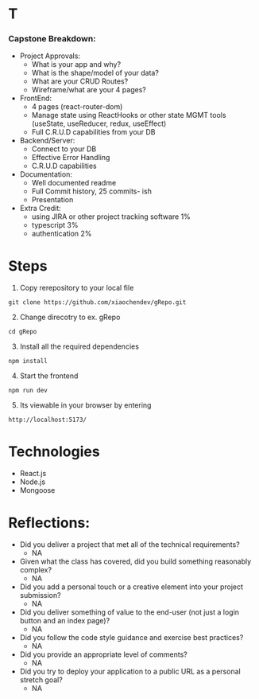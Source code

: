 #  T
### Capstone Breakdown:
 - Project Approvals:
    - What is your app and why?
    - What is the shape/model of your data?
    - What are your CRUD Routes?
    - Wireframe/what are your 4 pages?
 - FrontEnd:
    - 4 pages (react-router-dom)
    - Manage state using ReactHooks or other state MGMT tools (useState, useReducer, redux, useEffect)
    - Full C.R.U.D capabilities from your DB
 - Backend/Server:
    - Connect to your DB
    - Effective Error Handling
    - C.R.U.D capabilities
 - Documentation:
    - Well documented readme
    - Full Commit history, 25 commits- ish
    - Presentation
 - Extra Credit:
    - using JIRA or other project tracking software 1%
    - typescript 3%
    - authentication 2%

# Steps
1. Copy rerepository to your local file
```
git clone https://github.com/xiaochendev/gRepo.git
```

2. Change direcotry to ex. gRepo
```
cd gRepo
```

3. Install all the required dependencies
```
npm install
```

4. Start the frontend
```
npm run dev
```

5. Its viewable in your browser by entering

```
http://localhost:5173/
```


# Technologies
- React.js
- Node.js
- Mongoose

# Reflections:
- Did you deliver a project that met all of the technical requirements?
    - NA
- Given what the class has covered, did you build something reasonably complex?
    - NA
- Did you add a personal touch or a creative element into your project submission?
    - NA
- Did you deliver something of value to the end-user (not just a login button and an index page)?
    - NA
- Did you follow the code style guidance and exercise best practices?
    - NA
- Did you provide an appropriate level of comments?
    - NA
- Did you try to deploy your application to a public URL as a personal stretch goal?
    - NA